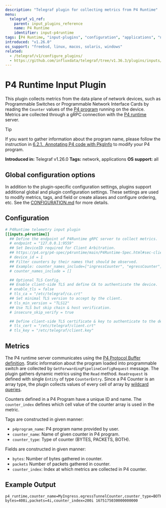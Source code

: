 ```yaml
---
description: "Telegraf plugin for collecting metrics from P4 Runtime"
menu:
  telegraf_v1_ref:
    parent: input_plugins_reference
    name: P4 Runtime
    identifier: input-p4runtime
tags: [P4 Runtime, "input-plugins", "configuration", "applications", "network"]
introduced: "v1.26.0"
os_support: "freebsd, linux, macos, solaris, windows"
related:
  - /telegraf/v1/configure_plugins/
  - https://github.com/influxdata/telegraf/tree/v1.36.3/plugins/inputs/p4runtime/README.md, P4 Runtime Plugin Source
---
```


# P4 Runtime Input Plugin

This plugin collects metrics from the data plane of network devices, such as
Programmable Switches or Programmable Network Interface Cards by reading the
`Counter` values of the [P4 program](https://p4.org) running on the device.
Metrics are collected through a gRPC connection with the [P4 runtime](https://github.com/p4lang/p4runtime)
server.

> [!TIP]
> If you want to gather information about the program name, please follow the
> instruction in [6.2.1. Annotating P4 code with PkgInfo](https://p4.org/p4-spec/p4runtime/main/P4Runtime-Spec.html#sec-annotating-p4-code-with-pkginfo) to
> modify your P4 program.

**Introduced in:** Telegraf v1.26.0
**Tags:** network, applications
**OS support:** all

[p4lang]: https://p4.org
[p4runtime]: https://github.com/p4lang/p4runtime
[p4annotation]: https://p4.org/p4-spec/p4runtime/main/P4Runtime-Spec.html#sec-annotating-p4-code-with-pkginfo

## Global configuration options <!-- @/docs/includes/plugin_config.md -->

In addition to the plugin-specific configuration settings, plugins support
additional global and plugin configuration settings. These settings are used to
modify metrics, tags, and field or create aliases and configure ordering, etc.
See the [CONFIGURATION.md](/telegraf/v1/configuration/#plugins) for more details.

[CONFIGURATION.md]: ../../../docs/CONFIGURATION.md#plugins

## Configuration

```toml @sample.conf
# P4Runtime telemetry input plugin
[[inputs.p4runtime]]
  ## Define the endpoint of P4Runtime gRPC server to collect metrics.
  # endpoint = "127.0.0.1:9559"
  ## Set DeviceID required for Client Arbitration.
  ## https://p4.org/p4-spec/p4runtime/main/P4Runtime-Spec.html#sec-client-arbitration-and-controller-replication
  # device_id = 1
  ## Filter counters by their names that should be observed.
  ## Example: counter_names_include=["ingressCounter", "egressCounter"]
  # counter_names_include = []

  ## Optional TLS Config.
  ## Enable client-side TLS and define CA to authenticate the device.
  # enable_tls = false
  # tls_ca = "/etc/telegraf/ca.crt"
  ## Set minimal TLS version to accept by the client.
  # tls_min_version = "TLS12"
  ## Use TLS but skip chain & host verification.
  # insecure_skip_verify = true

  ## Define client-side TLS certificate & key to authenticate to the device.
  # tls_cert = "/etc/telegraf/client.crt"
  # tls_key = "/etc/telegraf/client.key"
```

## Metrics

The P4 runtime server communicates using the
[P4 Protocol Buffer definition](https://github.com/p4lang/p4runtime/blob/main/proto/p4/v1/p4runtime.proto).  Static information about the program
loaded into programmable switch are collected by
`GetForwardingPipelineConfigRequest` message. The plugin gathers dynamic metrics
using the `Read` method. `Readrequest` is defined with single `Entity` of type
`CounterEntry`. Since a P4 Counter is an array type, the plugin collects values
of every cell of array by [wildcard queries](https://github.com/p4lang/p4runtime/blob/main/proto/p4/v1/p4runtime.proto#L379).

Counters defined in a P4 Program have a unique ID and name. The `counter_index`
defines which cell value of the counter array is used in the metric.

Tags are constructed in given manner:

- `p4program_name`: P4 program name provided by user.
- `counter_name`: Name of given counter in P4 program.
- `counter_type`: Type of counter (BYTES, PACKETS, BOTH).

Fields are constructed in given manner:

- `bytes`: Number of bytes gathered in counter.
- `packets` Number of packets gathered in counter.
- `counter_index`: Index at which metrics are collected in P4 counter.

## Example Output

```text
p4_runtime,counter_name=MyIngress.egressTunnelCounter,counter_type=BOTH,host=p4 bytes=408i,packets=4i,counter_index=200i 1675175030000000000
```

[p4proto]: https://github.com/p4lang/p4runtime/blob/main/proto/p4/v1/p4runtime.proto
[wildcards]: https://github.com/p4lang/p4runtime/blob/main/proto/p4/v1/p4runtime.proto#L379
